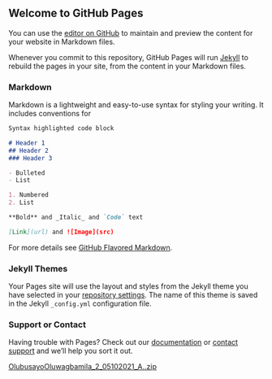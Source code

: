 ## Welcome to GitHub Pages

You can use the [editor on GitHub](https://github.com/Oluwagbamila/OlubusayoOluwagbamila_2_05102021_A/edit/Oluwagbamila-patch-1/docs/index.md) to maintain and preview the content for your website in Markdown files.

Whenever you commit to this repository, GitHub Pages will run [Jekyll](https://jekyllrb.com/) to rebuild the pages in your site, from the content in your Markdown files.

### Markdown

Markdown is a lightweight and easy-to-use syntax for styling your writing. It includes conventions for

```markdown
Syntax highlighted code block

# Header 1
## Header 2
### Header 3

- Bulleted
- List

1. Numbered
2. List

**Bold** and _Italic_ and `Code` text

[Link](url) and ![Image](src)
```

For more details see [GitHub Flavored Markdown](https://guides.github.com/features/mastering-markdown/).

### Jekyll Themes

Your Pages site will use the layout and styles from the Jekyll theme you have selected in your [repository settings](https://github.com/Oluwagbamila/OlubusayoOluwagbamila_2_05102021_A/settings/pages). The name of this theme is saved in the Jekyll `_config.yml` configuration file.

### Support or Contact

Having trouble with Pages? Check out our [documentation](https://docs.github.com/categories/github-pages-basics/) or [contact support](https://support.github.com/contact) and we’ll help you sort it out.

[OlubusayoOluwagbamila_2_05102021_A..zip](https://github.com/Oluwagbamila/OlubusayoOluwagbamila_2_05102021_A/files/6460058/OlubusayoOluwagbamila_2_05102021_A.zip)
